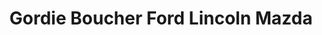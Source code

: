 ---
title: "Gordie Boucher Ford Lincoln Mazda"
url: /janesville/gordie-boucher-ford-lincoln-mazda/
shop: Autohaus
---
